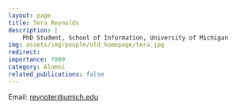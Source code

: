 ```yaml
---
layout: page
title: Tera Reynolds
description: |
    PhD Student, School of Information, University of Michigan
img: assets/img/people/old_homepage/tera.jpg
redirect: 
importance: 7009
category: Alumni
related_publications: false
---
```

Email: [reynoter@umich.edu](mailto:reynoter@umich.edu)
